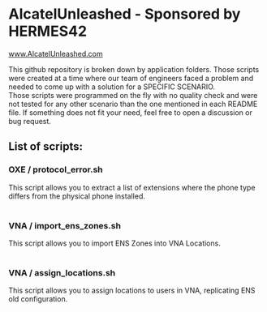 # AlcatelUnleashed - Sponsored by HERMES42
www.AlcatelUnleashed.com

This github repository is broken down by application folders.
Those scripts were created at a time where our team of engineers faced a problem and needed to come up with a solution for a SPECIFIC SCENARIO.  
Those scripts were programmed on the fly with no quality check and were not tested for any other scenario than the one mentioned in each README file. 
If something does not fit your need, feel free to open a discussion or bug request.

## List of scripts:
### OXE / protocol_error.sh
This script allows you to extract a list of extensions where the phone type differs from the physical phone installed.
<br><br>
### VNA / import_ens_zones.sh
This script allows you to import ENS Zones into VNA Locations.
<br><br>
### VNA / assign_locations.sh
This script allows you to assign locations to users in VNA, replicating ENS old configuration.